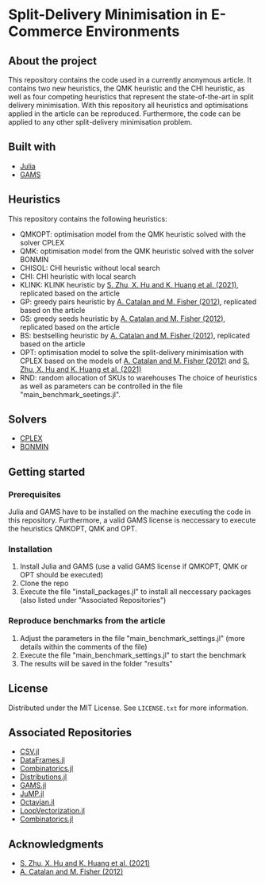 # Split-Delivery Minimisation in E-Commerce Environments
## About the project
This repository contains the code used in a currently anonymous article. It contains two new heuristics, the QMK heuristic and the CHI heuristic, as well as four competing heuristics that represent the state-of-the-art in split delivery minimisation. With this repository all heuristics and optimisations applied in the article can be reproduced. Furthermore, the code can be applied to any other split-delivery minimisation problem.

## Built with
* [Julia](https://github.com/JuliaLang)
* [GAMS](https://www.gams.com)

## Heuristics
This repository contains the following heuristics:
* QMKOPT: optimisation model from the QMK heuristic solved with the solver CPLEX
* QMK: optimisation model from the QMK heuristic solved with the solver BONMIN
* CHISOL: CHI heuristic without local search
* CHI: CHI heuristic with local search
* KLINK: KLINK heuristic by [S. Zhu, X. Hu and K. Huang et al. (2021)](https://doi.org/10.1016/j.ejor.2020.08.024), replicated based on the article
* GP: greedy pairs heuristic by [A. Catalan and M. Fisher (2012)](https://doi.org/10.2139/ssrn.2166687), replicated based on the article
* GS: greedy seeds heuristic by [A. Catalan and M. Fisher (2012)](https://doi.org/10.2139/ssrn.2166687), replicated based on the article
* BS: bestselling heuristic by [A. Catalan and M. Fisher (2012)](https://doi.org/10.2139/ssrn.2166687), replicated based on the article
* OPT: optimisation model to solve the split-delivery minimisation with CPLEX based on the models of [A. Catalan and M. Fisher (2012)](https://doi.org/10.2139/ssrn.2166687) and [S. Zhu, X. Hu and K. Huang et al. (2021)](https://doi.org/10.1016/j.ejor.2020.08.024)
* RND: random allocation of SKUs to warehouses
The choice of heuristics as well as parameters can be controlled in the file "main_benchmark_seetings.jl".

## Solvers
* [CPLEX](https://www.ibm.com/analytics/cplex-optimizer)
* [BONMIN](https://github.com/coin-or/Bonmin)

## Getting started
### Prerequisites
Julia and GAMS have to be installed on the machine executing the code in this repository. Furthermore, a valid GAMS license is neccessary to execute the heuristics QMKOPT, QMK and OPT.

### Installation
1. Install Julia and GAMS (use a valid GAMS license if QMKOPT, QMK or OPT should be executed)
1. Clone the repo
2. Execute the file "install_packages.jl" to install all neccessary packages (also listed under "Associated Repositories")

### Reproduce benchmarks from the article
1. Adjust the parameters in the file "main_benchmark_settings.jl" (more details within the comments of the file)
2. Execute the file "main_benchmark_settings.jl" to start the benchmark
3. The results will be saved in the folder "results"

## License
Distributed under the MIT License. See `LICENSE.txt` for more information.

## Associated Repositories
* [CSV.jl](https://github.com/JuliaData/CSV.jl)
* [DataFrames.jl](https://github.com/JuliaData/DataFrames.jl)
* [Combinatorics.jl](https://github.com/JuliaMath/Combinatorics.jl)
* [Distributions.jl](https://github.com/JuliaStats/Distributions.jl)
* [GAMS.jl](https://github.com/JuliaMath/Combinatorics.jl)
* [JuMP.jl](https://github.com/jump-dev/JuMP.jl)
* [Octavian.jl](https://github.com/JuliaLinearAlgebra/Octavian.jl)
* [LoopVectorization.jl](https://github.com/JuliaSIMD/LoopVectorization.jl)
* [Combinatorics.jl](https://github.com/JuliaMath/Combinatorics.jl)

## Acknowledgments

* [S. Zhu, X. Hu and K. Huang et al. (2021)](https://doi.org/10.1016/j.ejor.2020.08.024)
* [A. Catalan and M. Fisher (2012)](https://doi.org/10.2139/ssrn.2166687)

